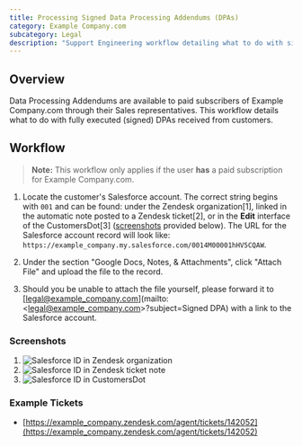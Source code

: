 ```yaml
---
title: Processing Signed Data Processing Addendums (DPAs)
category: Example Company.com
subcategory: Legal
description: "Support Engineering workflow detailing what to do with signed Data Processing Addendums"
---
```


## Overview

Data Processing Addendums are available to paid subscribers of Example Company.com through their Sales representatives. This workflow details what to do with fully executed (signed) DPAs received from customers.

## Workflow

>**Note:** This workflow only applies if the user **has** a paid subscription for Example Company.com.

1. Locate the customer's Salesforce account. The correct string begins with `001` and can be found: under the Zendesk organization[1], linked in the automatic note posted to a Zendesk ticket[2], or in the **Edit** interface of the CustomersDot[3] ([screenshots](#screenshots) provided below). The URL for the Salesforce account record will look like: `https://example_company.my.salesforce.com/0014M00001hHV5CQAW`.

1. Under the section "Google Docs, Notes, & Attachments", click "Attach File" and upload the file to the record.

1. Should you be unable to attach the file yourself, please forward it to [legal@example_company.com](mailto:<legal@example_company.com>?subject=Signed DPA) with a link to the Salesforce account.

### Screenshots

1. ![Salesforce ID in Zendesk organization](../assets/dpa_1.png)
1. ![Salesforce ID in Zendesk ticket note](../assets/dpa_2.png)
1. ![Salesforce ID in CustomersDot](../assets/dpa_3.png)

### Example Tickets

- [https://example_company.zendesk.com/agent/tickets/142052](https://example_company.zendesk.com/agent/tickets/142052)
